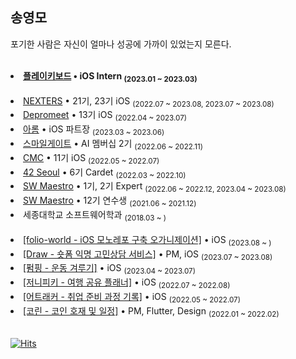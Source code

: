 ## 송영모
포기한 사람은 자신이 얼마나 성공에 가까이 있었는지 모른다.

<br>

<li><b><a href="https://plkey.app">플레이키보드</a> • iOS Intern <sub>(2023.01 ~ 2023.03)</sub></b></li>
<br>
<li><a href="https://github.com/Nexters">NEXTERS</a> • 21기, 23기 iOS <sub>(2022.07 ~ 2023.08, 2023.07 ~ 2023.08)</sub></li>
<li><a href="https://www.depromeet.com/">Depromeet</a> • 13기 iOS <sub>(2022.04 ~ 2023.07)</sub></li>
<li><a href="https://github.com/TEAM-ALOM">아롬</a> • iOS 파트장 <sub>(2023.03 ~ 2023.06)</sub></li>
<li><a href="https://www.smilegate.com/ko/">스마일게이트</a> • AI 멤버십 2기 <sub>(2022.06 ~ 2022.11)</sub></li>
<li><a href="https://www.makeus.in/">CMC</a> • 11기 iOS <sub>(2022.05 ~ 2022.07)</sub></li>
<li><a href="https://42seoul.kr/seoul42/main/view">42 Seoul</a> • 6기 Cardet <sub>(2022.03 ~ 2022.10)</sub></li>
<li><a href="https://www.swmaestro.org/sw/main/main.do">SW Maestro</a> • 1기, 2기 Expert <sub>(2022.06 ~ 2022.12, 2023.04 ~ 2023.08)</sub></li>
<li><a href="https://www.swmaestro.org/sw/main/main.do">SW Maestro</a> • 12기 연수생 <sub>(2021.06 ~ 2021.12)</sub></li>
<li> 세종대학교 소프트웨어학과 <sub>(2018.03 ~ )</sub></li>
<br>
<li><a href="https://github.com/folio-world">[folio-world - iOS 모노레포 구축 오가니제이션]</a> • iOS <sub>(2023.08 ~ )</sub></li>
<li><a href="https://github.com/Nexters/draw-mobile">[Draw - 숏폼 익명 고민상담 서비스]</a> • PM, iOS <sub>(2023.07 ~ 2023.08)</sub></li>
<li><a href="https://github.com/depromeet/Pumping-iOS">[펌핑 - 운동 겨루기]</a> • iOS <sub>(2023.04 ~ 2023.07)</sub></li>
<li><a href="https://github.com/Nexters/JYP-iOS">[저니피키 - 여행 공유 플래너]</a> • iOS <sub>(2022.07 ~ 2022.08)</sub></li>
<li><a href="https://github.com/mooyoung2309/atracker-iOS">[어트래커 - 취업 준비 과정 기록]</a> • iOS <sub>(2022.05 ~ 2022.07)</sub></li>
<li><a href="https://github.com/TAMSADAN/coryn-mobile">[코린 - 코인 호재 및 일정]</a> • PM, Flutter, Design <sub>(2022.01 ~ 2022.02)</sub></li>

<br>

[![Hits](https://hits.seeyoufarm.com/api/count/incr/badge.svg?url=https%3A%2F%2Fgithub.com%2Fmooyoung2309&count_bg=%2379C83D&title_bg=%23555555&icon=&icon_color=%23E7E7E7&title=hits&edge_flat=false)](https://hits.seeyoufarm.com)
